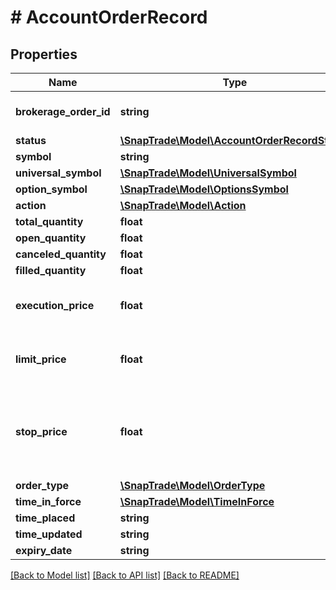 # # AccountOrderRecord

## Properties

Name | Type | Description | Notes
------------ | ------------- | ------------- | -------------
**brokerage_order_id** | **string** | Order id returned by brokerage | [optional]
**status** | [**\SnapTrade\Model\AccountOrderRecordStatus**](AccountOrderRecordStatus.md) |  | [optional]
**symbol** | **string** |  | [optional]
**universal_symbol** | [**\SnapTrade\Model\UniversalSymbol**](UniversalSymbol.md) |  | [optional]
**option_symbol** | [**\SnapTrade\Model\OptionsSymbol**](OptionsSymbol.md) |  | [optional]
**action** | [**\SnapTrade\Model\Action**](Action.md) |  | [optional]
**total_quantity** | **float** | Trade Units | [optional]
**open_quantity** | **float** | Trade Units | [optional]
**canceled_quantity** | **float** | Trade Units | [optional]
**filled_quantity** | **float** | Trade Units | [optional]
**execution_price** | **float** | Trade Price if limit or stop limit order | [optional]
**limit_price** | **float** | Trade Price if limit or stop limit order | [optional]
**stop_price** | **float** | Stop Price. If stop loss or stop limit order, the price to trigger the stop | [optional]
**order_type** | [**\SnapTrade\Model\OrderType**](OrderType.md) |  | [optional]
**time_in_force** | [**\SnapTrade\Model\TimeInForce**](TimeInForce.md) |  | [optional]
**time_placed** | **string** | Time | [optional]
**time_updated** | **string** | Time | [optional]
**expiry_date** | **string** | Time | [optional]

[[Back to Model list]](../../README.md#models) [[Back to API list]](../../README.md#endpoints) [[Back to README]](../../README.md)
